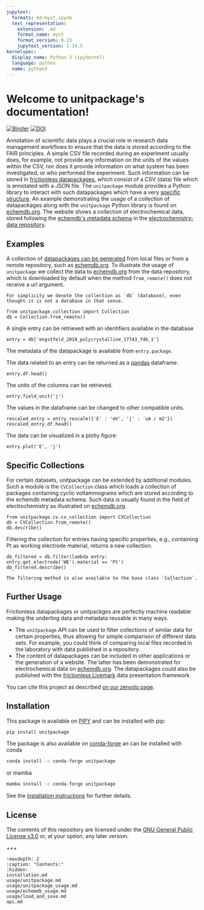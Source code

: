 ```yaml
---
jupytext:
  formats: md:myst,ipynb
  text_representation:
    extension: .md
    format_name: myst
    format_version: 0.13
    jupytext_version: 1.14.5
kernelspec:
  display_name: Python 3 (ipykernel)
  language: python
  name: python3
---
```


# Welcome to unitpackage's documentation!

[![Binder](https://mybinder.org/badge_logo.svg)](https://mybinder.org/v2/gh/echemdb/unitpackage/0.8.2?labpath=tree%2Fdoc%2Findex.md)
[![DOI](https://zenodo.org/badge/637997870.svg)](https://zenodo.org/badge/latestdoi/637997870)

Annotation of scientific data plays a crucial role in research data management workflows to ensure that the data is stored according to the FAIR principles. A simple CSV file recorded during an experiment usually does, for example, not provide any information on the units of the values within the CSV, nor does it provide information on what system has been investigated, or who performed the experiment. Such information can be stored in [frictionless datapackages](https://frictionlessdata.io/), which consist of a CSV (data) file which is annotated with a JSON file.
The `unitpackage` module provides a Python library to interact with such datapackages which have a very [specific structure](usage/unitpackage.md).
An example demonstrating the usage of a collection of datapackages along with the `unitpackage` Python library is found on [echemdb.org](https://www.echemdb.org/cv). The website shows a collection of electrochemical data, stored following the [echemdb's metadata schema](https://github.com/echemdb/metadata-schema) in the [electrochemistry-data repository](https://github.com/echemdb/electrochemistry-data/).

## Examples

A collection of [datapackages can be generated](usage/load_and_save.md) from local files or from a remote repository, such as [echemdb.org](https://www.echemdb.org). To illustrate the usage of `unitpackage` we collect the data to [echemdb.org](https://www.echemdb.org/cv) from the data repository, which is downloaded by default when the method `from_remote()` does not receive a url argument.

```{note}
For simplicity we denote the collection as `db` (database), even thought it is not a database in that sense.
```

```{code-cell} ipython3
from unitpackage.collection import Collection
db = Collection.from_remote()
```

A single entry can be retrieved with an identifiers available in the database

```{code-cell} ipython3
entry = db['engstfeld_2018_polycrystalline_17743_f4b_1']
```

The metadata of the datapackage is available from `entry.package`.

The data related to an entry can be returned as a [pandas](https://pandas.pydata.org/) dataframe.

```{code-cell} ipython3
entry.df.head()
```

The units of the columns can be retrieved.

```{code-cell} ipython3
entry.field_unit('j')
```

The values in the dataframe can be changed to other compatible units.

```{code-cell} ipython3
rescaled_entry = entry.rescale({'E' : 'mV', 'j' : 'uA / m2'})
rescaled_entry.df.head()
```

The data can be visualized in a plotly figure:

```{code-cell} ipython3
entry.plot('E', 'j')
```

## Specific Collections

For certain datasets, unitpackage can be extended by additional modules. Such a module is the `CVCollection` class which loads a collection of packages containing cyclic voltammograms which are stored according to the echemdb metadata schema. Such data is usually found in the field of electrochemistry as illustrated on [echemdb.org](https://www.echemdb.org/cv).

```{code-cell} ipython3
from unitpackage.cv.cv_collection import CVCollection
db = CVCollection.from_remote()
db.describe()
```

Filtering the collection for entries having specific properties, e.g., containing Pt as working electrode material, returns a new collection.

```{code-cell} ipython3
db_filtered = db.filter(lambda entry: entry.get_electrode('WE').material == 'Pt')
db_filtered.describe()
```

```{note}
The filtering method is also available to the base class `Collection`.
```

## Further Usage

Frictionless datapackages or unitpackges are perfectly machine readable making the underling data and metadata reusable in many ways.

* The `unitpackage` API can be used to filter collections of similar data for certain properties, thus allowing for simple comparison of different data sets. For example, you could think of comparing local files recorded in the laboratory with data published in a repository.
* The content of datapackages can be included in other applications or the generation of a website. The latter has been demonstrated for electrochemical data on [echemdb.org](https://www.echemdb.org/cv). The datapackages could also be published with the [frictionless Livemark](https://livemark.frictionlessdata.io/) data presentation framework.

You can cite this project as described [on our zenodo page](https://zenodo.org/badge/latestdoi/637997870).

## Installation

This package is available on [PiPY](https://pypi.org/project/unitpackage/) and can be installed with pip:

```sh .noeval
pip install unitpackage
```

The package is also available on [conda-forge](https://github.com/conda-forge/unitpackage-feedstock) an can be installed with conda

```sh .noeval
conda install -c conda-forge unitpackage
```

or mamba

```sh .noeval
mamba install -c conda-forge unitpackage
```

See the [installation instructions](installation.md) for further details.

## License

The contents of this repository are licensed under the [GNU General Public
License v3.0](https://www.gnu.org/licenses/gpl-3.0.html) or, at your option, any later version.

+++

```{toctree}
:maxdepth: 2
:caption: "Contents:"
:hidden:
installation.md
usage/unitpackage.md
usage/unitpackage_usage.md
usage/echemdb_usage.md
usage/load_and_save.md
api.md
```
